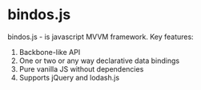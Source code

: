 # bindos.js

bindos.js - is javascript MVVM framework. Key features:

 1.  Backbone-like API
 2.  One or two or any way declarative data bindings
 3.  Pure vanilla JS without dependencies
 4.  Supports jQuery and lodash.js
